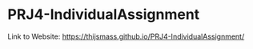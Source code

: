 # PRJ4-IndividualAssignment
Link to Website: https://thijsmass.github.io/PRJ4-IndividualAssignment/
